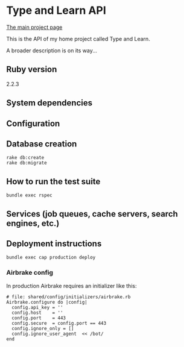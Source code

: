 # Type and Learn API

[The main project page](https://github.com/tothpeter/type_and_learn)

This is the API of my home project called Type and Learn.

A broader description is on its way...

## Ruby version
2.2.3

## System dependencies
## Configuration
## Database creation
```
rake db:create
rake db:migrate
```

## How to run the test suite
```
bundle exec rspec
```

## Services (job queues, cache servers, search engines, etc.)
## Deployment instructions
```
bundle exec cap production deploy
```

### Airbrake config

In production Airbrake requires an initializer like this:

```
# file: shared/config/initializers/airbrake.rb
Airbrake.configure do |config|
  config.api_key = ''
  config.host    = ''
  config.port    = 443
  config.secure  = config.port == 443
  config.ignore_only = []
  config.ignore_user_agent  << /bot/
end
```